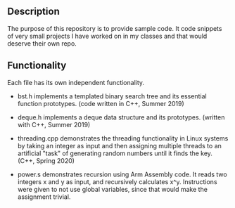 ## Description ##
The purpose of this repository is to provide sample code.
It code snippets of very small projects I have worked on in my classes and that would deserve their own repo.

## Functionality ##
Each file has its own independent functionality.
- bst.h implements a templated binary search tree and its essential function prototypes. (code written in C++, Summer 2019)

- deque.h implements a deque data structure and its prototypes. (written with C++, Summer 2019)

- threading.cpp demonstrates the threading functionality in Linux systems by taking an integer as input and then assigning multiple threads to an artificial "task" of generating random numbers until it finds the key. (C++, Spring 2020)

- power.s demonstrates recursion using Arm Assembly code. It reads two integers x and y as input, and recursively calculates x^y. Instructions were given to not use global variables, since that would make the assignment trivial.
